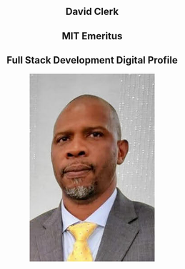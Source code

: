 <div align="center">

## David Clerk
## MIT Emeritus
## Full Stack Development Digital Profile
![David Clerk's Photo](./DigitalPortfolio/images/dcPhoto.jpg)


</div>
